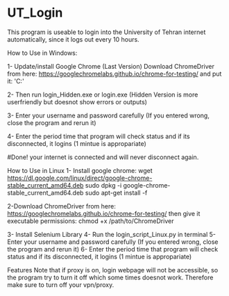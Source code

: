 # UT_Login
This program is useable to login into the University of Tehran internet automatically, since it logs out every 10 hours.

How to Use in Windows:

1- Update/install Google Chrome (Last Version)
Download ChromeDriver from here:
https://googlechromelabs.github.io/chrome-for-testing/
and put it:
'C:\'

2- Then run login_Hidden.exe or login.exe (Hidden Version is more userfriendly but doesnot show errors or outputs)

3- Enter your username and password carefully (If you entered wrong, close the program and rerun it)

4- Enter the period time that program will check status and if its disconnected, it logins (1 mintue is appropariate)

#Done! your internet is connected and will never disconnect again.

How to Use in Linux
1- Install google chrome:
wget https://dl.google.com/linux/direct/google-chrome-stable_current_amd64.deb
sudo dpkg -i google-chrome-stable_current_amd64.deb
sudo apt-get install -f

2-Download ChromeDriver from here:
https://googlechromelabs.github.io/chrome-for-testing/
then give it executable permissions:
chmod +x /path/to/ChromeDriver

3- Install Selenium Library
4- Run the login_script_Linux.py in terminal
5- Enter your username and password carefully (If you entered wrong, close the program and rerun it)
6- Enter the period time that program will check status and if its disconnected, it logins (1 mintue is appropariate)

Features
Note that if proxy is on, login webpage will not be accessible, so the program try to turn it off which some times doesnot work. Therefore make sure to turn off your vpn/proxy.

